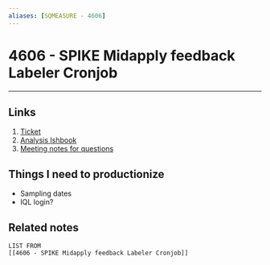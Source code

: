 ```yaml
---
aliases: [SQMEASURE - 4606]
---
```

# 4606 - SPIKE Midapply feedback Labeler Cronjob 
---
## Links
1. [Ticket](https://bugs.indeed.com/browse/SQMEASURE-4606)
2. [Analysis Ishbook](https://ishbook-editor.big.k8s.indeed.tech/notebooks/55363?kernel_name=bivalve_plankton_compat)
3. [Meeting notes for questions](https://docs.google.com/document/d/1yyifH4ttId4HVfQB3buRm8MKEvlEjfVRjM8qyA1PKNA/edit)

## Things I need to productionize
- Sampling dates
- IQL login?

## Related notes
```dataview
LIST FROM
[[4606 - SPIKE Midapply feedback Labeler Cronjob]]
```